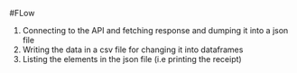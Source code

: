 #FLow
1. Connecting to the API and fetching response and dumping it into a json file
2. Writing the data in a csv file for changing it into dataframes
3. Listing the elements in the json file (i.e printing the receipt)